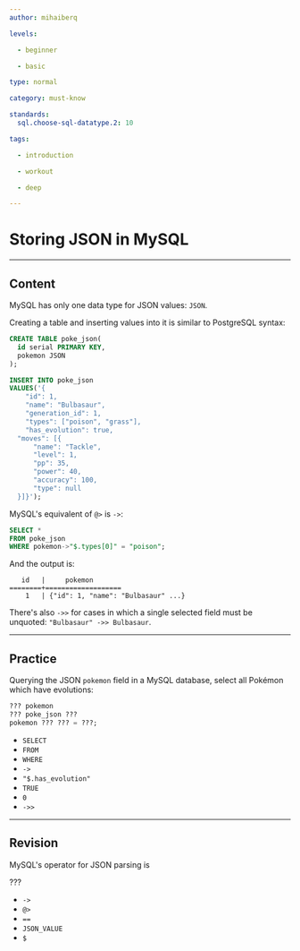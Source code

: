 ```yaml
---
author: mihaiberq

levels:

  - beginner

  - basic

type: normal

category: must-know

standards:
  sql.choose-sql-datatype.2: 10

tags:

  - introduction

  - workout

  - deep

---
```


# Storing JSON in MySQL

---
## Content

MySQL has only one data type for JSON values: `JSON`.

Creating a table and inserting values into it is similar to PostgreSQL syntax:
```sql
CREATE TABLE poke_json(
  id serial PRIMARY KEY,
  pokemon JSON
);

INSERT INTO poke_json
VALUES('{
	"id": 1,
	"name": "Bulbasaur",
	"generation_id": 1,
	"types": ["poison", "grass"],
	"has_evolution": true,
  "moves": [{
      "name": "Tackle",
      "level": 1,
      "pp": 35,
      "power": 40,
      "accuracy": 100,
      "type": null
  }]}');
```
MySQL's equivalent of `@>` is `->`:
```sql
SELECT *
FROM poke_json
WHERE pokemon->"$.types[0]" = "poison";
```
And the output is:
```
   id   |     pokemon
========+===================
    1   | {"id": 1, "name": "Bulbasaur" ...}
```
There's also `->>` for cases in which a single selected field must be unquoted: `"Bulbasaur" ->> Bulbasaur`.

---
## Practice

Querying the JSON `pokemon` field in a MySQL database, select all Pokémon which have evolutions:
```sql
??? pokemon
??? poke_json ???
pokemon ??? ??? = ???;
```

* `SELECT`
* `FROM`
* `WHERE`
* `->`
* `"$.has_evolution"`
* `TRUE`
* `0`
* `->>`

---
## Revision

MySQL's operator for JSON parsing is

???


* `->`
* `@>`
* `==`
* `JSON_VALUE`
* `$`

